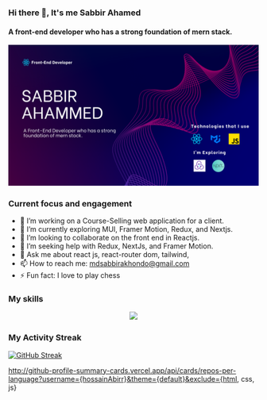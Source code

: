 ### Hi there 👋, It's me Sabbir Ahamed
#### A front-end developer who has a  strong foundation of mern stack.
![](https://github.com/hossainAbirr/hossainAbirr/blob/main/githubcover.png?raw=true)

<!-- **hossainAbirr/hossainAbirr** is a ✨ _special_ ✨ repository because its `README.md` (this file) appears on your GitHub profile. -->

### Current focus and engagement

- 🔭 I’m working on a Course-Selling web application for a client.
- 🌱 I’m currently exploring MUI, Framer Motion, Redux, and Nextjs.
- 👯 I’m looking to collaborate on the front end in Reactjs.
- 🤔 I’m seeking help with Redux, NextJs, and Framer Motion.
- 💬 Ask me about react js, react-router dom, tailwind, 
- 📫 How to reach me: mdsabbirakhondo@gmail.com
- ⚡ Fun fact: I love to play chess


### My skills
<p align="center">
  <a href="https://skillicons.dev">
    <img src="https://skillicons.dev/icons?i=firebase,html,css,tailwind,react,js" />
  </a>
</p>

### My Activity Streak
<a align="center" href="https://git.io/streak-stats"><img src="https://github-readme-streak-stats.herokuapp.com?user=hossainAbirr&theme=transparent" alt="GitHub Streak" /></a>

http://github-profile-summary-cards.vercel.app/api/cards/repos-per-language?username={hossainAbirr}&theme={default}&exclude={html, css, js}


